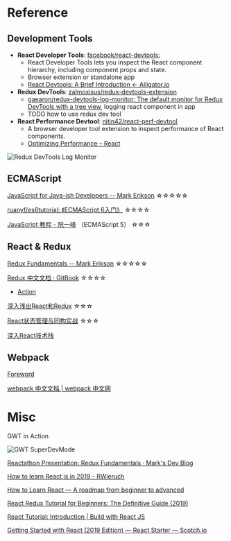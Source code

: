 # Reference

<!-- vertical -->

## Development Tools

* **React Developer Tools**: [facebook/react-devtools: ](https://github.com/facebook/react-devtools "")
    - React Developer Tools lets you inspect the React component hierarchy, including component props and state.
    - Browser extension or standalone app
    - [React Devtools: A Brief Introduction ← Alligator.io](https://alligator.io/react/react-devtools-intro/ "")
* **Redux DevTools**: [zalmoxisus/redux-devtools-extension](https://github.com/zalmoxisus/redux-devtools-extension "")
    - [gaearon/redux-devtools-log-monitor: The default monitor for Redux DevTools with a tree view](https://github.com/gaearon/redux-devtools-log-monitor ""), logging react component in app
    - TODO how to use redux dev tool
* **React Performance Devtool**: [nitin42/react-perf-devtool](https://github.com/nitin42/react-perf-devtool "")
    - A browser developer tool extension to inspect performance of React components.
    - [Optimizing Performance – React](https://reactjs.org/docs/optimizing-performance.html "")

<!-- vertical -->

![Redux DevTools Log Monitor](https://camo.githubusercontent.com/a0d66cf145fe35cbe5fb341494b04f277d5d85dd/687474703a2f2f692e696d6775722e636f6d2f4a34476557304d2e676966 )
<!-- vertical -->

## ECMAScript

[JavaScript for Java-ish Developers -- Mark Erikson](https://blog.isquaredsoftware.com/presentations/2019-05-js-for-java-devs/#/ "") ☆☆☆☆☆

[ruanyf/es6tutorial: 《ECMAScript 6入门》](https://github.com/ruanyf/es6tutorial "") ☆☆☆☆

[JavaScript 教程 - 阮一峰](https://wangdoc.com/javascript/ "") （ECMAScript 5） ☆☆☆

<!-- vertical -->

## React & Redux

[Redux Fundamentals -- Mark Erikson](https://blog.isquaredsoftware.com/presentations/2018-03-redux-fundamentals/#/ "") ☆☆☆☆☆

[Redux 中文文档 · GitBook](http://cn.redux.js.org/index.html "") ☆☆☆☆
* [Action](http://cn.redux.js.org/docs/basics/Actions.html "")

[深入浅出React和Redux](https://book.douban.com/subject/27033213/ "") ☆☆☆

[React状态管理与同构实战](https://book.douban.com/subject/30290509/ "") ☆☆☆

[深入React技术栈](http://www.ituring.com.cn/book/1898 "")


<!-- vertical -->

## Webpack

[Foreword](https://survivejs.com/webpack/foreword/ "")

[webpack 中文文档 | webpack 中文网](https://www.webpackjs.com/ "")

<!-- vertical -->

# Misc

GWT in Action

![GWT SuperDevMode](http://www.gwtproject.org/doc/latest/images/DevModeTypical.jpg )

[Reactathon Presentation: Redux Fundamentals ·  Mark's Dev Blog  ](https://blog.isquaredsoftware.com/2018/03/presentation-reactathon-redux-fundamentals/ "")

[  How to learn React.js in 2019 - RWieruch  ](https://www.robinwieruch.de/learn-react-js/ "")

[How to Learn React — A roadmap from beginner to advanced](https://www.freecodecamp.org/news/learning-react-roadmap-from-scratch-to-advanced-bff7735531b6/ "")

[React Redux Tutorial for Beginners: The Definitive Guide (2019)](https://www.valentinog.com/blog/redux/ "")

[React Tutorial: Introduction | Build with React JS](http://buildwithreact.com/tutorial "")


[Getting Started with React (2019 Edition) ― React Starter ― Scotch.io](https://scotch.io/starters/react/getting-started-with-react-2019-edition "")